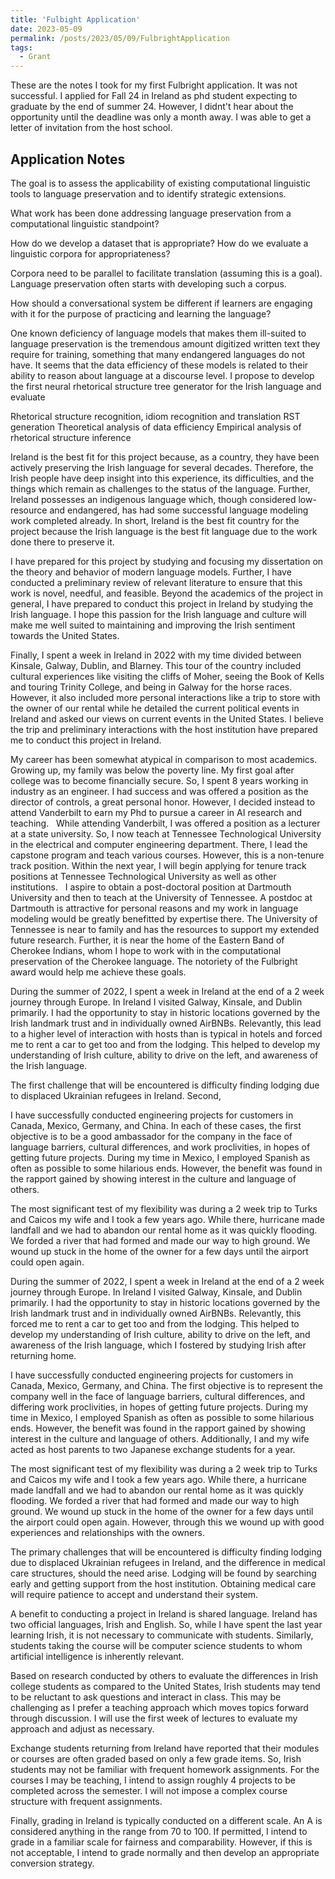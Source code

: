 ```yaml
---
title: 'Fulbight Application'
date: 2023-05-09
permalink: /posts/2023/05/09/FulbrightApplication
tags:
  - Grant
---
```


These are the notes I took for my first Fulbright application. It was not successful. I applied for Fall 24 in Ireland as phd student expecting to graduate by the end of summer 24. However, I didnt't hear about the opportunity until the deadline was only a month away. I was able to get a letter of invitation from the host school.

## Application Notes


The goal is to assess the applicability of existing computational linguistic tools to language preservation and to identify strategic extensions.

What work has been done addressing language preservation from a computational linguistic standpoint?

How do we develop a dataset that is appropriate? How do we evaluate a linguistic corpora for appropriateness?

Corpora need to be parallel to facilitate translation (assuming this is a goal). Language preservation often starts with developing such a corpus.



How should a conversational system be different if learners are engaging with it for the purpose of practicing and learning the language?






One known deficiency of language models that makes them ill-suited to language preservation is the tremendous amount digitized written text they require for training, something that many endangered languages do not have. It seems that the data efficiency of these models is related to their ability to reason about language at a discourse level. I propose to develop the first neural rhetorical structure tree generator for the Irish language and evaluate 

Rhetorical structure recognition, idiom recognition and translation
RST generation
Theoretical analysis of data efficiency
Empirical analysis of rhetorical structure inference





Ireland is the best fit for this project because, as a country, they have been actively preserving the Irish language for several decades. Therefore, the Irish people have deep insight into this experience, its difficulties, and the things which remain as challenges to the status of the language. Further, Ireland possesses an indigenous language which, though considered low-resource and endangered, has had some successful language modeling work completed already. In short, Ireland is the best fit country for the project because the Irish language is the best fit language due to the work done there to preserve it.

I have prepared for this project by studying and focusing my dissertation on the theory and behavior of modern language models. Further, I have conducted a preliminary review of relevant literature to ensure that this work is novel, needful, and feasible. Beyond the academics of the project in general, I have prepared to conduct this project in Ireland by studying the Irish language. I hope this passion for the Irish language and culture will make me well suited to maintaining and improving the Irish sentiment towards the United States. 

Finally, I spent a week in Ireland in 2022 with my time divided between Kinsale, Galway, Dublin, and Blarney. This tour of the country included cultural experiences like visiting the cliffs of Moher, seeing the Book of Kells and touring Trinity College, and being in Galway for the horse races. However, it also included more personal interactions like a trip to store with the owner of our rental while he detailed the current political events in Ireland and asked our views on current events in the United States. I believe the trip and preliminary interactions with the host institution have prepared me to conduct this project in Ireland.









My career has been somewhat atypical in comparison to most academics. Growing up, my family was below the poverty line. My first goal after college was to become financially secure. So, I spent 8 years working in industry as an engineer. I had success and was offered a position as the director of controls, a great personal honor. However, I decided instead to attend Vanderbilt to earn my Phd to pursue a career in AI research and teaching.
 
While attending Vanderbilt, I was offered a position as a lecturer at a state university. So, I now teach at Tennessee Technological University in the electrical and computer engineering department. There, I lead the capstone program and teach various courses. However, this is a non-tenure track position. Within the next year, I will begin applying for tenure track positions at Tennessee Technological University as well as other institutions. 
 
I aspire to obtain a post-doctoral position at Dartmouth University and then to teach at the University of Tennessee. A postdoc at Dartmouth is attractive for personal reasons and my work in language modeling would be greatly benefitted by expertise there. The University of Tennessee is near to family and has the resources to support my extended future research. Further, it is near the home of the Eastern Band of Cherokee Indians, whom I hope to work with in the computational preservation of the Cherokee language. The notoriety of the Fulbright award would help me achieve these goals.








During the summer of 2022, I spent a week in Ireland at the end of a 2 week journey through Europe. In Ireland I visited Galway, Kinsale, and Dublin primarily. I had the opportunity to stay in historic locations governed by the Irish landmark trust and in individually owned AirBNBs. Relevantly, this lead to a higher level of interaction with hosts than is typical in hotels and forced me to rent a car to get too and from the lodging. This helped to develop my understanding of Irish culture, ability to drive on the left, and awareness of the Irish language. 

The first challenge that will be encountered is difficulty finding lodging due to displaced Ukrainian refugees in Ireland. Second, 

I have successfully conducted engineering projects for customers in Canada, Mexico, Germany, and China. In each of these cases, the first objective is to be a good ambassador for the company in the face of language barriers, cultural differences, and work proclivities, in hopes of getting future projects. During my time in Mexico, I employed Spanish as often as possible to some hilarious ends. However, the benefit was found in the rapport gained by showing interest in the culture and language of others. 

The most significant test of my flexibility was during a 2 week trip to Turks and Caicos my wife and I took a few years ago. While there, hurricane made landfall and we had to abandon our rental home as it was quickly flooding. We forded a river that had formed and made our way to high ground. We wound up stuck in the home of the owner for a few days until the airport could open again.  





During the summer of 2022, I spent a week in Ireland at the end of a 2 week journey through Europe. In Ireland I visited Galway, Kinsale, and Dublin primarily. I had the opportunity to stay in historic locations governed by the Irish landmark trust and in individually owned AirBNBs. Relevantly, this forced me to rent a car to get too and from the lodging. This helped to develop my understanding of Irish culture, ability to drive on the left, and awareness of the Irish language, which I fostered by studying Irish after returning home. 

I have successfully conducted engineering projects for customers in Canada, Mexico, Germany, and China. The first objective is to represent the company well in the face of language barriers, cultural differences, and differing work proclivities, in hopes of getting future projects. During my time in Mexico, I employed Spanish as often as possible to some hilarious ends. However, the benefit was found in the rapport gained by showing interest in the culture and language of others. Additionally, I and my wife acted as host parents to two Japanese exchange students for a year. 

The most significant test of my flexibility was during a 2 week trip to Turks and Caicos my wife and I took a few years ago. While there, a hurricane made landfall and we had to abandon our rental home as it was quickly flooding. We forded a river that had formed and made our way to high ground. We wound up stuck in the home of the owner for a few days until the airport could open again. However, through this we wound up with good experiences and relationships with the owners. 

The primary challenges that will be encountered is difficulty finding lodging due to displaced Ukrainian refugees in Ireland, and the difference in medical care structures, should the need arise. Lodging will be found by searching early and getting support from the host institution. Obtaining medical care will require patience to accept and understand their system. 






A benefit to conducting a project in Ireland is shared language. Ireland has two official languages, Irish and English. So, while I have spent the last year learning Irish, it is not necessary to communicate with students. Similarly, students taking the course will be computer science students to whom artificial intelligence is inherently relevant.

Based on research conducted by others to evaluate the differences in Irish college students as compared to the United States, Irish students may tend to be reluctant to ask questions and interact in class. This may be challenging as I prefer a teaching approach which moves topics forward through discussion. I will use the first week of lectures to evaluate my approach and adjust as necessary. 

Exchange students returning from Ireland have reported that their modules or courses are often graded based on only a few grade items. So, Irish students may not be familiar with frequent homework assignments. For the courses I may be teaching, I intend to assign roughly 4 projects to be completed across the semester. I will not impose a complex course structure with frequent assignments.

Finally, grading in Ireland is typically conducted on a different scale. An A is considered anything in the range from 70 to 100. If permitted, I intend to grade in a familiar scale for fairness and comparability. However, if this is not acceptable, I intend to grade normally and then develop an appropriate conversion strategy.
